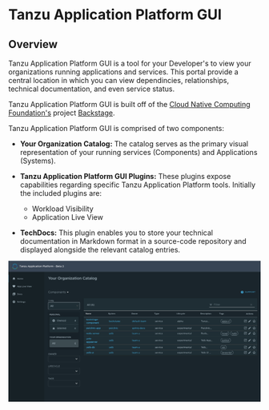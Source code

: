 # Tanzu Application Platform GUI <!-- omit in toc -->

## Overview

Tanzu Application Platform GUI is a tool for your Developer's to view your organizations running applications and services. This portal provide a central location in which you can view dependincies, relationships, technical documentation, and even service status. 

Tanzu Application Platform GUI is built off of the [Cloud Native Computing Foundation's](https://www.cncf.io/) project [Backstage](https://backstage.io/).

Tanzu Application Platform GUI is comprised of two components:

* **Your Organization Catalog:**
  The catalog serves as the primary visual representation of your running services (Components) and Applications (Systems). 

* **Tanzu Application Platform GUI Plugins:** 
  These plugins expose capabilities regarding specific Tanzu Application Platform tools. Initially the included plugins are:
  * Workload Visibility
  * Application Live View
  
* **TechDocs:** 
  This plugin enables you to store your technical documentation in Markdown format in a source-code repository and displayed alongside the relevant catalog entries.

![Tanzu Application Platform Catalog](./images/tap-gui-catalog.png)
